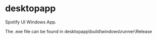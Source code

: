 # desktopapp

Spotify UI Windows App.

The .exe file can be found in desktopapp\build\windows\runner\Release
